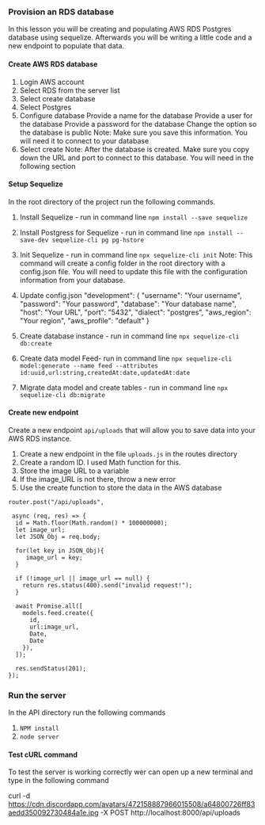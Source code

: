 
### Provision an RDS database
In this lesson you will be creating and populating AWS RDS Postgres database using sequelize. Afterwards you will be writing a little code and a new endpoint to populate that data.

#### Create AWS RDS database
1. Login AWS account
2. Select RDS from the server list
3. Select create database
4. Select Postgres
5. Configure database
   Provide a name for the database
   Provide a user for the database
   Provide a password for the database
   Change the option so the database is public
   Note: Make sure you save this information. You will need it to connect to your database
6. Select create
   Note: After the database is created. Make sure you copy down the URL and port to connect to this database. You will need in the following section

#### Setup Sequelize
In the root directory of the project run the following commands.

1. Install Sequelize - run in command line `npm install --save sequelize`
2. Install Postgress for Sequelize - run in command line `npm install --save-dev sequelize-cli pg pg-hstore`
3. Init Sequelize - run in command line `npx sequelize-cli init`
   Note: This command will create a config folder in the root directory with a config.json file. You will need to update this file with the configuration information from your database.

4. Update config.json
   "development": {
   "username": "Your username",
   "password": "Your password",
   "database": "Your database name",
   "host": "Your URL",
   "port": "5432",
   "dialect": "postgres",
   "aws_region": "Your region",
   "aws_profile": "default"
   }

5. Create database instance - run in command line `npx sequelize-cli db:create`
6. Create data model Feed- run in command line `npx sequelize-cli model:generate --name feed --attributes id:uuid,url:string,createdAt:date,updatedAt:date`
7. Migrate data model and create tables - run in command line `npx sequelize-cli db:migrate`

#### Create new endpoint
Create a new endpoint `api/uploads` that will allow you to save data into your AWS RDS instance.
1. Create a new endpoint in the file `uploads.js` in the routes directory
2. Create a random ID. I used Math function for this.
3. Store the image URL to a variable
4. If the image_URL is not there, throw a new error
5. Use the create function to store the data in the AWS database

```
router.post("/api/uploads",

 async (req, res) => {
  id = Math.floor(Math.random() * 100000000);
  let image_url;
  let JSON_Obj = req.body;

  for(let key in JSON_Obj){
     image_url = key;
  }

  if (!image_url || image_url == null) {
    return res.status(400).send("invalid request!");
  }
  
  await Promise.all([
    models.feed.create({
      id,
      url:image_url,
      Date,
      Date
    }),
  ]);

  res.sendStatus(201);
});

```
### Run the server
In the API directory run the following commands
1. `NPM install`
2. `node server`


#### Test cURL command
To test the server is working correctly wer can open up a new terminal and type in the following command

curl -d https://cdn.discordapp.com/avatars/472158887966015508/a64800726ff83aedd350092730484a1e.jpg -X POST http://localhost:8000/api/uploads
